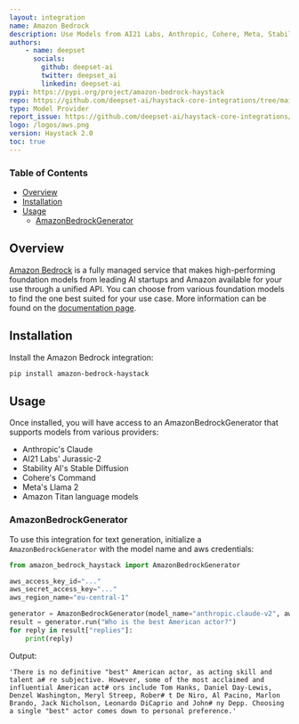 ```yaml
---
layout: integration
name: Amazon Bedrock
description: Use Models from AI21 Labs, Anthropic, Cohere, Meta, Stability AI, and Amazon via Amazon Bedrock with Haystack
authors:
    - name: deepset
      socials:
        github: deepset-ai
        twitter: deepset_ai
        linkedin: deepset-ai
pypi: https://pypi.org/project/amazon-bedrock-haystack
repo: https://github.com/deepset-ai/haystack-core-integrations/tree/main/integrations/amazon_bedrock
type: Model Provider
report_issue: https://github.com/deepset-ai/haystack-core-integrations/issues
logo: /logos/aws.png
version: Haystack 2.0
toc: true
---
```


### Table of Contents

- [Overview](#overview)
- [Installation](#installation)
- [Usage](#usage)
    - [AmazonBedrockGenerator](#AmazonBedrockGenerator)

## Overview

[Amazon Bedrock](https://aws.amazon.com/bedrock/) is a fully managed service that makes high-performing foundation models from leading AI startups and Amazon available for your use through a unified API.  You can choose from various foundation models to find the one best suited for your use case. More information can be found on the [documentation page](https://docs.haystack.deepset.ai/v2.0/docs/amazonbedrockgenerator).

## Installation

Install the Amazon Bedrock integration:
```bash
pip install amazon-bedrock-haystack
```

## Usage

Once installed, you will have access to an AmazonBedrockGenerator that supports models from various providers: 
- Anthropic's Claude
- AI21 Labs' Jurassic-2
- Stability AI's Stable Diffusion
- Cohere's Command
- Meta's Llama 2
- Amazon Titan language models

### AmazonBedrockGenerator

To use this integration for text generation, initialize a `AmazonBedrockGenerator` with the model name and aws credentials: 

```python
from amazon_bedrock_haystack import AmazonBedrockGenerator

aws_access_key_id="..."
aws_secret_access_key="..."
aws_region_name="eu-central-1"

generator = AmazonBedrockGenerator(model_name="anthropic.claude-v2", aws_access_key_id=aws_access_key_id, aws_secret_access_key=aws_secret_access_key, aws_region_name=aws_region_name)
result = generator.run("Who is the best American actor?")
for reply in result["replies"]:
    print(reply)
```
Output: 
```shell
'There is no definitive "best" American actor, as acting skill and talent a# re subjective. However, some of the most acclaimed and influential American act# ors include Tom Hanks, Daniel Day-Lewis, Denzel Washington, Meryl Streep, Rober# t De Niro, Al Pacino, Marlon Brando, Jack Nicholson, Leonardo DiCaprio and John# ny Depp. Choosing a single "best" actor comes down to personal preference.'
```
